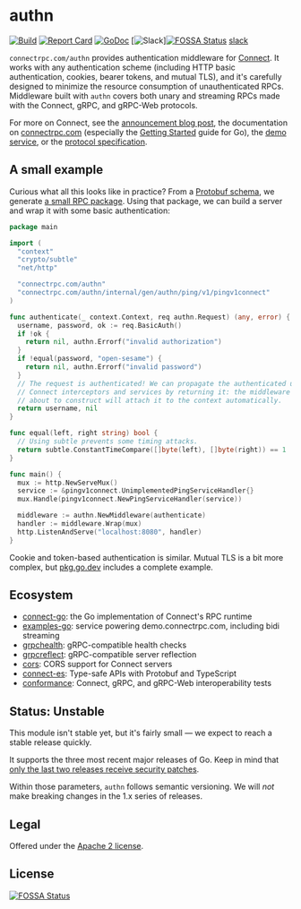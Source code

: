 authn
=====
[![Build](https://github.com/connectrpc/authn-go/actions/workflows/ci.yaml/badge.svg?branch=main)](https://github.com/connectrpc/authn-go/actions/workflows/ci.yaml)
[![Report Card](https://goreportcard.com/badge/connectrpc.com/authn)](https://goreportcard.com/report/connectrpc.com/authn)
[![GoDoc](https://pkg.go.dev/badge/connectrpc.com/authn.svg)](https://pkg.go.dev/connectrpc.com/authn)
[![Slack](https://img.shields.io/badge/slack-buf-%23e01563)][![FOSSA Status](https://app.fossa.com/api/projects/git%2Bgithub.com%2Fconnectrpc%2Fauthn-go.svg?type=shield)](https://app.fossa.com/projects/git%2Bgithub.com%2Fconnectrpc%2Fauthn-go?ref=badge_shield)
[slack]

`connectrpc.com/authn` provides authentication middleware for
[Connect](https://connectrpc.com/). It works with any authentication scheme
(including HTTP basic authentication, cookies, bearer tokens, and mutual TLS),
and it's carefully designed to minimize the resource consumption of
unauthenticated RPCs. Middleware built with `authn` covers both unary and
streaming RPCs made with the Connect, gRPC, and gRPC-Web protocols.

For more on Connect, see the [announcement blog post][blog], the documentation
on [connectrpc.com][docs] (especially the [Getting Started] guide for Go), the
[demo service][examples-go], or the [protocol specification][protocol].

## A small example

Curious what all this looks like in practice? From a [Protobuf
schema](internal/proto/authn/ping/v1/ping.proto), we generate [a small RPC
package](internal/gen/authn/ping/v1/pingv1connect/ping.connect.go). Using that
package, we can build a server and wrap it with some basic authentication:

```go
package main

import (
  "context"
  "crypto/subtle"
  "net/http"

  "connectrpc.com/authn"
  "connectrpc.com/authn/internal/gen/authn/ping/v1/pingv1connect"
)

func authenticate(_ context.Context, req authn.Request) (any, error) {
  username, password, ok := req.BasicAuth()
  if !ok {
    return nil, authn.Errorf("invalid authorization")
  }
  if !equal(password, "open-sesame") {
    return nil, authn.Errorf("invalid password")
  }
  // The request is authenticated! We can propagate the authenticated user to
  // Connect interceptors and services by returning it: the middleware we're
  // about to construct will attach it to the context automatically.
  return username, nil
}

func equal(left, right string) bool {
  // Using subtle prevents some timing attacks.
  return subtle.ConstantTimeCompare([]byte(left), []byte(right)) == 1
}

func main() {
  mux := http.NewServeMux()
  service := &pingv1connect.UnimplementedPingServiceHandler{}
  mux.Handle(pingv1connect.NewPingServiceHandler(service))

  middleware := authn.NewMiddleware(authenticate)
  handler := middleware.Wrap(mux)
  http.ListenAndServe("localhost:8080", handler)
}
```

Cookie and token-based authentication is similar. Mutual TLS is a bit more
complex, but [pkg.go.dev][godoc] includes a complete example.

## Ecosystem

* [connect-go]: the Go implementation of Connect's RPC runtime
* [examples-go]: service powering demo.connectrpc.com, including bidi streaming
* [grpchealth]: gRPC-compatible health checks
* [grpcreflect]: gRPC-compatible server reflection
* [cors]: CORS support for Connect servers
* [connect-es]: Type-safe APIs with Protobuf and TypeScript
* [conformance]: Connect, gRPC, and gRPC-Web interoperability tests

## Status: Unstable

This module isn't stable yet, but it's fairly small &mdash; we expect to reach
a stable release quickly.

It supports the three most recent major releases of Go. Keep in mind that [only
the last two releases receive security patches][go-support-policy].

Within those parameters, `authn` follows semantic versioning. We will _not_
make breaking changes in the 1.x series of releases.

## Legal

Offered under the [Apache 2 license][license].

[Getting Started]: https://connectrpc.com/docs/go/getting-started
[blog]: https://buf.build/blog/connect-a-better-grpc
[conformance]: https://github.com/connectrpc/conformance
[connect-es]: https://github.com/connectrpc/connect-es
[connect-go]: https://github.com/connectrpc/connect-go
[cors]: https://github.com/connectrpc/cors-go
[docs]: https://connectrpc.com
[examples-go]: https://github.com/connectrpc/examples-go
[go-support-policy]: https://golang.org/doc/devel/release#policy
[godoc]: https://pkg.go.dev/connectrpc.com/authn
[grpchealth]: https://github.com/connectrpc/grpchealth-go
[grpcreflect]: https://github.com/connectrpc/grpcreflect-go
[license]: https://github.com/connectrpc/authn-go/blob/main/LICENSE
[protocol]: https://connectrpc.com/docs/protocol
[slack]: https://buf.build/links/slack


## License
[![FOSSA Status](https://app.fossa.com/api/projects/git%2Bgithub.com%2Fconnectrpc%2Fauthn-go.svg?type=large)](https://app.fossa.com/projects/git%2Bgithub.com%2Fconnectrpc%2Fauthn-go?ref=badge_large)